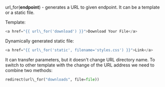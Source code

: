 


  
url\_for(**endpoint**) - generates a URL to given endpoint. It can be a template or a static file.  
  
Template:  
  

```python
<a href="{{ url\_for('download') }}">Download Your File</a>  

```
  
  
Dynamically generated static file:  
  

```python
<a href="{{ url\_for('static', filename='styles.css') }}">Link</a>
```
  
  
It can transfer parameters, but it doesn't change URL directory name. To switch to other template with the change of the URL address we need to combine two methods:  
  

```python
redirect(url\_for("downloads", file=file))
```
